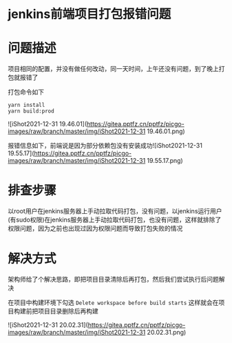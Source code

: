 # jenkins前端项目打包报错问题



# 问题描述

项目相同的配置，并没有做任何改动，同一天时间，上午还没有问题，到了晚上打包就报错了

打包命令如下

```shell
yarn install
yarn build:prod
```

![iShot2021-12-31 19.46.01](https://gitea.pptfz.cn/pptfz/picgo-images/raw/branch/master/img/iShot2021-12-31 19.46.01.png)



报错信息如下，前端说是因为部分依赖包没有安装成功![iShot2021-12-31 19.55.17](https://gitea.pptfz.cn/pptfz/picgo-images/raw/branch/master/img/iShot2021-12-31 19.55.17.png)



# 排查步骤

以root用户在jenkins服务器上手动拉取代码打包，没有问题，以jenkins运行用户(有sudo权限)在jenkins服务器上手动拉取代码打包，也没有问题，这样就排除了权限问题，因为之前也出现过因为权限问题而导致打包失败的情况



# 解决方式

架构师给了个解决思路，即把项目目录清除后再打包，然后我们尝试执行后问题解决

在项目中构建环境下勾选 `Delete workspace before build starts` 这样就会在项目构建前把项目目录删除后再构建

![iShot2021-12-31 20.02.31](https://gitea.pptfz.cn/pptfz/picgo-images/raw/branch/master/img/iShot2021-12-31 20.02.31.png)
